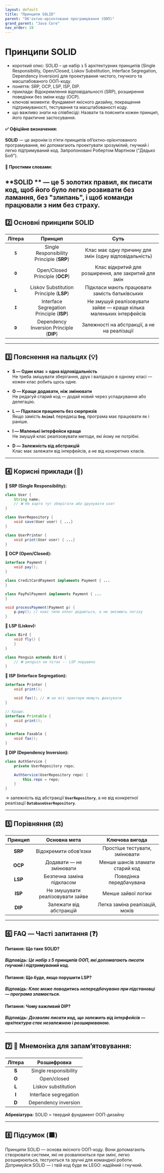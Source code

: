 ```yaml
---
layout: default
title: "Принципи SOLID"
parent: "Об'єктно-орієнтоване програмування (ООП)"
grand_parent: "Java Core"
nav_order: 28
---
```


# Принципи SOLID

* короткий опис: SOLID – це набір з 5 архітектурних принципів (Single Responsibility, Open/Closed, Liskov Substitution,
  Interface Segregation, Dependency Inversion) для проектування чистого, гнучкого та масштабованого ООП-коду.
* поняття: SRP, OCP, LSP, ISP, DIP.
* приклади: Відокремлення відповідальності (SRP), розширення поведінки без зміни коду (OCP).
* ключові моменти: Фундамент якісного дизайну, покращення підтримуваності, тестування та масштабованості коду.
* що важливо знати на співбесіді: Назвати та пояснити кожен принцип, його практичне застосування.

#### **✅ Офіційне визначення:**

**SOLID** — це акронім із п’яти принципів об’єктно-орієнтованого програмування, які допомагають проектувати зрозумілий,
гнучкий і легко підтримуваний код. Запропоновані Робертом Мартіном ("Дядько Боб").

#### **🧠 Простими словами:**

**SOLID
** — це 5 золотих правил, як писати код, щоб його було легко розвивати без ламання, без "злипань", і щоб команди працювали з ним без страху.
---

## **2️⃣ Основні принципи SOLID**

| Літера  |                  Принцип                  |                                Суть                                |
|:-------:|:-----------------------------------------:|:------------------------------------------------------------------:|
| **`S`** | Single Responsibility Principle (**SRP**) |       Клас має одну причину для змін (одну відповідальність)       |
| **`O`** |      Open/Closed Principle (**OCP**)      |        Клас відкритий для розширення, але закритий для змін        |
| **`L`** |  Liskov Substitution Principle (**LSP**)  |           Підкласи мають працювати замість батьківських            |
| **`I`** | Interface Segregation Principle (**ISP**) | Не змушуй реалізовувати зайве — краще кілька маленьких інтерфейсів |
| **`D`** | Dependency Inversion Principle (**DIP**)  |            Залежності на абстракції, а не на реалізації            |

---

## **3️⃣ Пояснення на пальцях (💡)**

* **S — Один клас \= одна відповідальність**  
  Не треба змішувати зберігання, друк і валідацію в одному класі — кожен клас робить щось одне.

* **O — Краще додавати, ніж змінювати**  
  Не редагуй старий код — додай новий через успадкування або делегацію.

* **L — Підкласи працюють без сюрпризів**  
  Якщо замість **`Animal`** передаєш **`Dog`**, програма має працювати як і раніше.

* **I — Маленькі інтерфейси краще**  
  Не змушуй клас реалізовувати методи, які йому не потрібні.

* **D — Залежність від абстракцій**  
  Клас має залежати від інтерфейсів, а не від конкретних класів.

---

## **4️⃣ Корисні приклади (🧪)**

**🔸 SRP (Single Responsibility):**

```java
class User {
    String name;
    // ❌ Не варто тут зберігати або друкувати user
}

class UserRepository {
    void save(User user) { ...}
}

class UserPrinter {
    void print(User user) { ...}
}
```

**🔸 OCP (Open/Closed):**

```java
interface Payment {
    void pay();
}

class CreditCardPayment implements Payment { ...
}

class PayPalPayment implements Payment { ...
}

void processPayment(Payment p) {
    p.pay(); // нові типи оплат додаються, а не змінюють логіку
}
```

**🔸 LSP (Liskov):**

```java
class Bird {
    void fly() {
    }
}

class Penguin extends Bird {
    // ❌ penguin не літає -- LSP порушено
}
```

**🔸 ISP (Interface Segregation):**

```java
interface Printer {
    void print();

    void fax(); // ❌ не всі принтери можуть факсувати
}

// Краще:
interface Printable {
    void print();
}

interface Faxable {
    void fax();
}
```

**🔸 DIP (Dependency Inversion):**

```java
class AuthService {
    private UserRepository repo;

    AuthService(UserRepository repo) {
        this.repo = repo;
    }
}
```

→ залежність від абстракції **`UserRepository`**, а не від конкретної реалізації **`DatabaseUserRepository`**.

---

## **5️⃣ Порівняння (⚖️)**

| Принцип |           Основна мета           |         Ключова вигода          |
|:-------:|:--------------------------------:|:-------------------------------:|
| **SRP** |      Відокремити обов’язки       |  Простіше тестувати, змінювати  |
| **OCP** |     Додавати — не змінювати      | Менше шансів зламати старий код |
| **LSP** |    Безпечна заміна підкласом     |     Поведінка передбачувана     |
| **ISP** | Не змушувати реалізовувати зайве |       Менше зайвої логіки       |
| **DIP** |     Залежати від абстракцій      | Легка заміна реалізацій, моків  |

---

## **6️⃣ FAQ — Часті запитання (❓)**

#### **Питання:** Що таке SOLID?

##### **Відповідь:** Це набір з 5 принципів ООП, які допомагають писати гнучкий і підтримуваний код.

#### **Питання:** Що буде, якщо порушити LSP?

##### **Відповідь:** Клас може поводитись непередбачувано при підстановці — програма зламається.

#### **Питання:** Чому важливий DIP?

##### **Відповідь:** Дозволяє писати код, що залежить від інтерфейсів — архітектура стає незалежною і розширюваною.

---

## **7️⃣ 🧠 Мнемоніка для запам’ятовування:**

| Літера |      Розшифровка      |
|:------:|:---------------------:|
| **S**  | Single responsibility |
| **O**  |      Open/closed      |
| **L**  |  Liskov substitution  |
| **I**  | Interface segregation |
| **D**  | Dependency inversion  |

**Абревіатура:** SOLID \= твердий фундамент ООП-дизайну

---

## **8️⃣ Підсумок (🟩)**

Принципи SOLID — основа якісного ООП-коду. Вони допомагають створювати системи, які не розвалюються при зміні, легко
розширюються, тестуються та зручні для командної роботи. Дотримуйся SOLID — і твій код буде як LEGO: надійний і гнучкий.